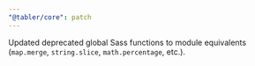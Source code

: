 ```yaml
---
"@tabler/core": patch
---
```


Updated deprecated global Sass functions to module equivalents (`map.merge`, `string.slice`, `math.percentage`, etc.).
